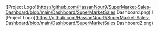 ![Project Logo](https://github.com/HassanNour9/SuperMarket-Sales-Dashboard/blob/main/Dashboard/SuperMarketSales Dashboard.png)
![Project Logo](https://github.com/HassanNour9/SuperMarket-Sales-Dashboard/blob/main/Dashboard/SuperMarketSales Dashboard2.png)